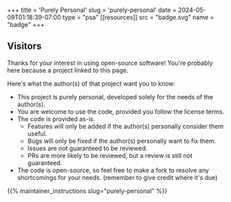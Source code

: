+++
title = 'Purely Personal'
slug = 'purely-personal'
date = 2024-05-09T01:18:39-07:00
type = "psa"
[[resources]]
  src = "badge.svg"
  name = "badge"
+++

## Visitors

Thanks for your interest in using open-source software! You're probably here
because a project linked to this page.

Here's what the author(s) of that project want you to know:
 - This project is purely personal, developed solely for the needs of the
   author(s).
 - You are welcome to use the code, provided you follow the license terms.
 - The code is provided as-is.
    - Features will only be added if the author(s) personally consider them useful.
    - Bugs will only be fixed if the author(s) personally want to fix them.
    - Issues are not guaranteed to be reviewed.
    - PRs are more likely to be reviewed, but a review is still not guaranteed.
 - The code is open-source, so feel free to make a fork to resolve any
   shortcomings for your needs. (remember to give credit where it's due)

{{% maintainer_instructions slug="purely-personal" %}}